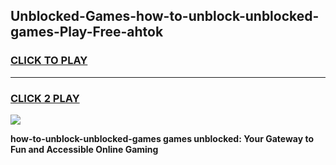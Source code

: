 
## Unblocked-Games-how-to-unblock-unblocked-games-Play-Free-ahtok
<h3>
<a href="https://premium76.site?title=how-to-unblock-unblocked-games&ref=18A">CLICK TO PLAY</a></h3>
<hr>

<h3>
<a href="https://premium76.site?title=how-to-unblock-unblocked-games&ref=18A">CLICK 2 PLAY</a>
  
</h3>

<a href="https://premium76.site?title=how-to-unblock-unblocked-games&ref=18A"><img src="https://clearcache.store/games.png"></a>


**how-to-unblock-unblocked-games games unblocked: Your Gateway to Fun and Accessible Online Gaming**
